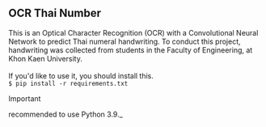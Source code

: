 ## OCR Thai Number
  This is an Optical Character Recognition (OCR) with a Convolutional Neural Network to predict Thai numeral handwriting. To conduct this project, handwriting was collected from students in the Faculty of Engineering, at Khon Kaen University.
  <br>
  <br>
  If you'd like to use it, you should install this. <br>
      ``` $ pip install -r requirements.txt ```
> [!IMPORTANT]
> recommended to use Python 3.9._

